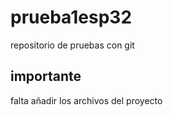 # prueba1esp32
repositorio de pruebas con git

## importante
falta añadir los archivos del proyecto
